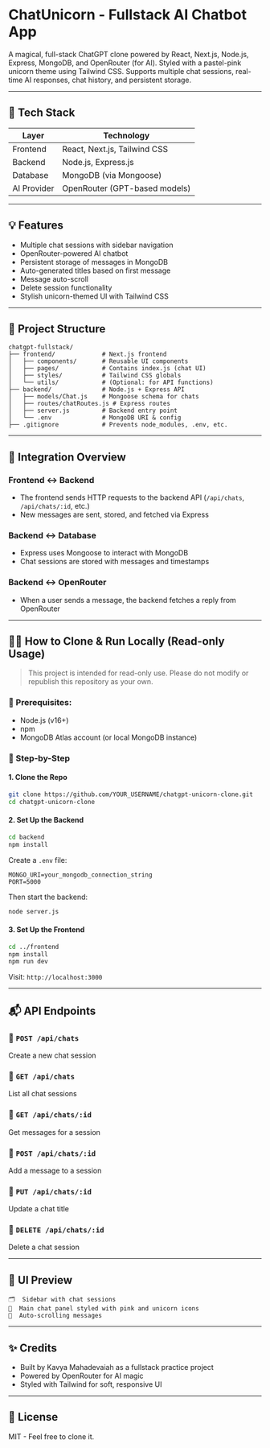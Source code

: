 #  ChatUnicorn - Fullstack AI Chatbot App

A magical, full-stack ChatGPT clone powered by React, Next.js, Node.js, Express, MongoDB, and OpenRouter (for AI). Styled with a pastel-pink unicorn theme using Tailwind CSS. Supports multiple chat sessions, real-time AI responses, chat history, and persistent storage.

---

## 🌈 Tech Stack

| Layer       | Technology                    |
| ----------- | ----------------------------- |
| Frontend    | React, Next.js, Tailwind CSS  |
| Backend     | Node.js, Express.js           |
| Database    | MongoDB (via Mongoose)        |
| AI Provider | OpenRouter (GPT-based models) |

---

## 💡 Features

* Multiple chat sessions with sidebar navigation
* OpenRouter-powered AI chatbot
* Persistent storage of messages in MongoDB
* Auto-generated titles based on first message
* Message auto-scroll
* Delete session functionality
* Stylish unicorn-themed UI with Tailwind CSS

---

## 📁 Project Structure

```
chatgpt-fullstack/
├── frontend/             # Next.js frontend
│   ├── components/       # Reusable UI components
│   ├── pages/            # Contains index.js (chat UI)
│   ├── styles/           # Tailwind CSS globals
│   └── utils/            # (Optional: for API functions)
├── backend/              # Node.js + Express API
│   ├── models/Chat.js    # Mongoose schema for chats
│   ├── routes/chatRoutes.js # Express routes
│   ├── server.js         # Backend entry point
│   └── .env              # MongoDB URI & config
├── .gitignore            # Prevents node_modules, .env, etc.
```

---

## 🔗 Integration Overview

### Frontend ↔️ Backend

* The frontend sends HTTP requests to the backend API (`/api/chats`, `/api/chats/:id`, etc.)
* New messages are sent, stored, and fetched via Express

### Backend ↔️ Database

* Express uses Mongoose to interact with MongoDB
* Chat sessions are stored with messages and timestamps

### Backend ↔️ OpenRouter

* When a user sends a message, the backend fetches a reply from OpenRouter

---

## 🧑‍💼 How to Clone & Run Locally (Read-only Usage)

> This project is intended for read-only use. Please do not modify or republish this repository as your own.

### 🔧 Prerequisites:

* Node.js (v16+)
* npm
* MongoDB Atlas account (or local MongoDB instance)

### 🚀 Step-by-Step

#### 1. Clone the Repo

```bash
git clone https://github.com/YOUR_USERNAME/chatgpt-unicorn-clone.git
cd chatgpt-unicorn-clone
```

#### 2. Set Up the Backend

```bash
cd backend
npm install
```

Create a `.env` file:

```
MONGO_URI=your_mongodb_connection_string
PORT=5000
```

Then start the backend:

```bash
node server.js
```

#### 3. Set Up the Frontend

```bash
cd ../frontend
npm install
npm run dev
```

Visit: `http://localhost:3000`

---

## 📬 API Endpoints

### 🔹 `POST /api/chats`

Create a new chat session

### 🔹 `GET /api/chats`

List all chat sessions

### 🔹 `GET /api/chats/:id`

Get messages for a session

### 🔹 `POST /api/chats/:id`

Add a message to a session

### 🔹 `PUT /api/chats/:id`

Update a chat title

### 🔹 `DELETE /api/chats/:id`

Delete a chat session

---

## 📸 UI Preview

```
🗂️  Sidebar with chat sessions
🧄  Main chat panel styled with pink and unicorn icons
💬  Auto-scrolling messages
```

---

## ✨ Credits

* Built by Kavya Mahadevaiah as a fullstack practice project
* Powered by OpenRouter for AI magic
* Styled with Tailwind for soft, responsive UI

---

## 📌 License

MIT - Feel free to clone it.
